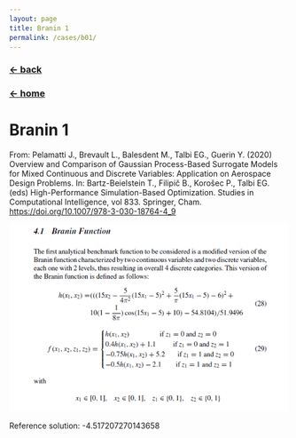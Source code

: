 ```yaml
---
layout: page
title: Branin 1
permalink: /cases/b01/
---
```

### [← back](/cases/)
### [← home](/index/)


# Branin 1


From: Pelamatti J., Brevault L., Balesdent M., Talbi EG., Guerin Y. (2020) Overview and Comparison of Gaussian Process-Based Surrogate Models for Mixed Continuous and Discrete Variables: Application on Aerospace Design Problems. In: Bartz-Beielstein T., Filipič B., Korošec P., Talbi EG. (eds) High-Performance Simulation-Based Optimization. Studies in Computational Intelligence, vol 833. Springer, Cham. https://doi.org/10.1007/978-3-030-18764-4_9 

<img  src="https://raw.githubusercontent.com/mixed-optimization-benchmark/mixed-optimization-benchmark.github.io/master/Cas%20test/Branin_1.PNG" >  


Reference solution: -4.517207270143658
